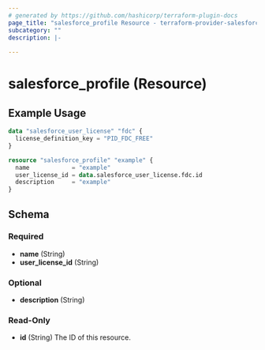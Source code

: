 ```yaml
---
# generated by https://github.com/hashicorp/terraform-plugin-docs
page_title: "salesforce_profile Resource - terraform-provider-salesforce"
subcategory: ""
description: |-
  
---
```


# salesforce_profile (Resource)



## Example Usage

```terraform
data "salesforce_user_license" "fdc" {
  license_definition_key = "PID_FDC_FREE"
}

resource "salesforce_profile" "example" {
  name            = "example"
  user_license_id = data.salesforce_user_license.fdc.id
  description     = "example"
}
```

<!-- schema generated by tfplugindocs -->
## Schema

### Required

- **name** (String)
- **user_license_id** (String)

### Optional

- **description** (String)

### Read-Only

- **id** (String) The ID of this resource.


